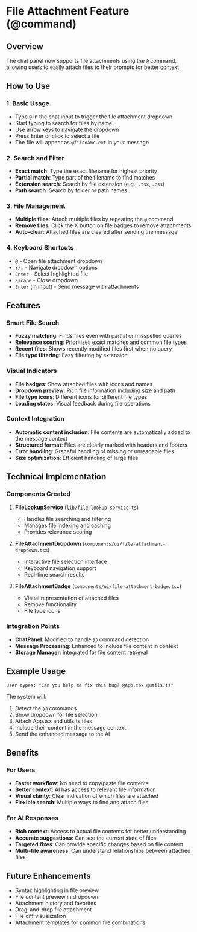 # File Attachment Feature (@command)

## Overview
The chat panel now supports file attachments using the `@` command, allowing users to easily attach files to their prompts for better context.

## How to Use

### 1. Basic Usage
- Type `@` in the chat input to trigger the file attachment dropdown
- Start typing to search for files by name
- Use arrow keys to navigate the dropdown
- Press Enter or click to select a file
- The file will appear as `@filename.ext` in your message

### 2. Search and Filter
- **Exact match**: Type the exact filename for highest priority
- **Partial match**: Type part of the filename to find matches
- **Extension search**: Search by file extension (e.g., `.tsx`, `.css`)
- **Path search**: Search by folder or path names

### 3. File Management
- **Multiple files**: Attach multiple files by repeating the `@` command
- **Remove files**: Click the X button on file badges to remove attachments
- **Auto-clear**: Attached files are cleared after sending the message

### 4. Keyboard Shortcuts
- `@` - Open file attachment dropdown
- `↑/↓` - Navigate dropdown options
- `Enter` - Select highlighted file
- `Escape` - Close dropdown
- `Enter` (in input) - Send message with attachments

## Features

### Smart File Search
- **Fuzzy matching**: Finds files even with partial or misspelled queries
- **Relevance scoring**: Prioritizes exact matches and common file types
- **Recent files**: Shows recently modified files first when no query
- **File type filtering**: Easy filtering by extension

### Visual Indicators
- **File badges**: Show attached files with icons and names
- **Dropdown preview**: Rich file information including size and path
- **File type icons**: Different icons for different file types
- **Loading states**: Visual feedback during file operations

### Context Integration
- **Automatic content inclusion**: File contents are automatically added to the message context
- **Structured format**: Files are clearly marked with headers and footers
- **Error handling**: Graceful handling of missing or unreadable files
- **Size optimization**: Efficient handling of large files

## Technical Implementation

### Components Created
1. **FileLookupService** (`lib/file-lookup-service.ts`)
   - Handles file searching and filtering
   - Manages file indexing and caching
   - Provides relevance scoring

2. **FileAttachmentDropdown** (`components/ui/file-attachment-dropdown.tsx`)
   - Interactive file selection interface
   - Keyboard navigation support
   - Real-time search results

3. **FileAttachmentBadge** (`components/ui/file-attachment-badge.tsx`)
   - Visual representation of attached files
   - Remove functionality
   - File type icons

### Integration Points
- **ChatPanel**: Modified to handle @ command detection
- **Message Processing**: Enhanced to include file content in context
- **Storage Manager**: Integrated for file content retrieval

## Example Usage

```
User types: "Can you help me fix this bug? @App.tsx @utils.ts"
```

The system will:
1. Detect the @ commands
2. Show dropdown for file selection
3. Attach App.tsx and utils.ts files
4. Include their content in the message context
5. Send the enhanced message to the AI

## Benefits

### For Users
- **Faster workflow**: No need to copy/paste file contents
- **Better context**: AI has access to relevant file information
- **Visual clarity**: Clear indication of which files are attached
- **Flexible search**: Multiple ways to find and attach files

### For AI Responses
- **Rich context**: Access to actual file contents for better understanding
- **Accurate suggestions**: Can see the current state of files
- **Targeted fixes**: Can provide specific changes based on file content
- **Multi-file awareness**: Can understand relationships between attached files

## Future Enhancements
- Syntax highlighting in file preview
- File content preview in dropdown
- Attachment history and favorites
- Drag-and-drop file attachment
- File diff visualization
- Attachment templates for common file combinations
